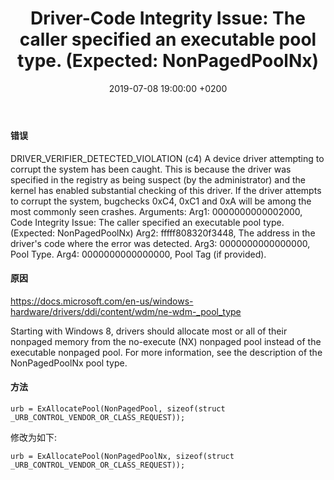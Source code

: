﻿---
layout: post
title:  "Driver-Code Integrity Issue: The caller specified an executable pool type. (Expected: NonPagedPoolNx)"
date:   2019-07-08 19:00:00 +0200
categories: Driver
---
#### 错误
DRIVER_VERIFIER_DETECTED_VIOLATION (c4)
A device driver attempting to corrupt the system has been caught.  This is
because the driver was specified in the registry as being suspect (by the
administrator) and the kernel has enabled substantial checking of this driver.
If the driver attempts to corrupt the system, bugchecks 0xC4, 0xC1 and 0xA will
be among the most commonly seen crashes.
Arguments:
Arg1: 0000000000002000, Code Integrity Issue: The caller specified an executable pool type. (Expected: NonPagedPoolNx)
Arg2: fffff808320f3448, The address in the driver's code where the error was detected.
Arg3: 0000000000000000, Pool Type.
Arg4: 0000000000000000, Pool Tag (if provided).   

#### 原因
https://docs.microsoft.com/en-us/windows-hardware/drivers/ddi/content/wdm/ne-wdm-_pool_type   
       
Starting with Windows 8, drivers should allocate most or all of their nonpaged memory from the no-execute (NX) nonpaged pool instead of the executable nonpaged pool. For more information, see the description of the NonPagedPoolNx pool type.     

#### 方法
```
urb = ExAllocatePool(NonPagedPool, sizeof(struct _URB_CONTROL_VENDOR_OR_CLASS_REQUEST));
```
修改为如下:     
```
urb = ExAllocatePool(NonPagedPoolNx, sizeof(struct _URB_CONTROL_VENDOR_OR_CLASS_REQUEST));
```

